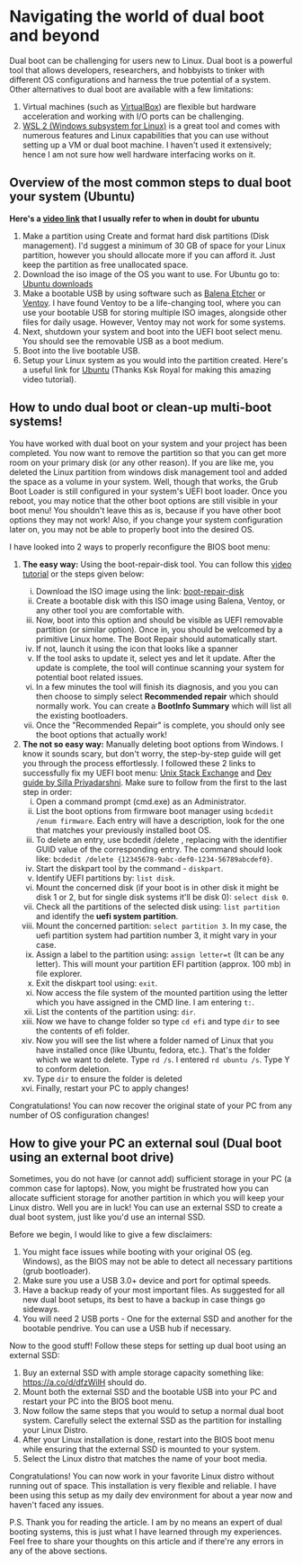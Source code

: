 # Navigating the world of dual boot and beyond
Dual boot can be challenging for users new to Linux. Dual boot is a powerful tool that allows developers, researchers, and hobbyists to tinker with different OS configurations and harness the true potential of a system. Other alternatives to dual boot are available with a few limitations:

1. Virtual machines (such as [VirtualBox](https://www.virtualbox.org/)) are flexible but hardware acceleration and working with I/O ports can be challenging.
2. [WSL 2 (Windows subsystem for Linux)](https://learn.microsoft.com/en-us/windows/wsl/) is a great tool and comes with numerous features and Linux capabilities that you can use without setting up a VM or dual boot machine. I haven't used it extensively; hence I am not sure how well hardware interfacing works on it.

## Overview of the most common steps to dual boot your system (Ubuntu)

**Here's a [video link](https://www.youtube.com/watch?v=-iSAyiicyQY) that I usually refer to when in doubt for ubuntu**

1.	Make a partition using Create and format hard disk partitions (Disk management). I'd suggest a minimum of 30 GB of space for your Linux partition, however you should allocate more if you can afford it. Just keep the partition as free unallocated space.
2. Download the iso image of the OS you want to use. For Ubuntu go to: [Ubuntu downloads](https://ubuntu.com/download/desktop)
3. Make a bootable USB by using software such as [Balena Etcher](https://etcher.balena.io/) or [Ventoy](https://www.ventoy.net/en/index.html). I have found Ventoy to be a life-changing tool, where you can use your bootable USB for storing multiple ISO images, alongside other files for daily usage. However, Ventoy may not work for some systems.
4. Next, shutdown your system and boot into the UEFI boot select menu. You should see the removable USB as a boot medium.
5. Boot into the live bootable USB.
6. Setup your Linux system as you would into the partition created. Here's a useful link for [Ubuntu](https://www.youtube.com/watch?v=-iSAyiicyQY) (Thanks Ksk Royal for making this amazing video tutorial).

## How to undo dual boot or clean-up multi-boot systems!

You have worked with dual boot on your system and your project has been completed. You now want to remove the partition so that you can get more room on your primary disk (or any other reason). If you are like me, you deleted the Linux partition from windows disk management tool and added the space as a volume in your system. Well, though that works, the Grub Boot Loader is still configured in your system's UEFI boot loader. Once you reboot, you may notice that the other boot options are still visible in your boot menu! You shouldn't leave this as is, because if you have other boot options they may not work! Also, if you change your system configuration later on, you may not be able to properly boot into the desired OS.

I have looked into 2 ways to properly reconfigure the BIOS boot menu:
<ol>
    <li><b>The easy way:</b> Using the boot-repair-disk tool. You can follow this <a href="https://youtu.be/oLJczJBjhj0?si=9_K5uyrKA9Nn-ib4">video tutorial</a> or the steps given below: </li>
        <ol type="i">
            <li>Download the ISO image using the link: <a href="https://sourceforge.net/projects/boot-repair-cd/">boot-repair-disk</a></li>
            <li>Create a bootable disk with this ISO image using Balena, Ventoy, or any other tool you are comfortable with.</li>
            <li>Now, boot into this option and should be visible as UEFI removable partition (or similar option). Once in, you should be welcomed by a primitive Linux home. The Boot Repair should automatically start.</li>
            <li>If not, launch it using the icon that looks like a spanner</li>
            <li>If the tool asks to update it, select yes and let it update. After the update is complete, the tool will continue scanning your system for potential boot related issues.</li>
            <li>In a few minutes the tool will finish its diagnosis, and you you can then choose to simply select <b>Recommended repair</b> which should normally work. You can create a <b>BootInfo Summary</b> which will list all the existing bootloaders.</li>
            <li>Once the "Recommended Repair" is complete, you should only see the boot options that actually work!
            </li>
        </ol>
    <li><b>The not so easy way:</b> Manually deleting boot options from Windows. I know it sounds scary, but don't worry, the step-by-step guide will get you through the process effortlessly. I followed these 2 links to successfully fix my UEFI boot menu: <a href="https://unix.stackexchange.com/questions/552728/removed-both-Linux-installations-but-bios-still-shows-them-in-boot-options">Unix Stack Exchange</a> and <a href="https://dev.to/spectrumcetb/how-to-remove-ubuntu-completely-from-a-dual-boot-pc-uefi-3f12#:~:text=You%20will%20still%20find%20ubuntu,step%20is%20to%20remove%20it">Dev guide by Silla Priyadarshni</a>. Make sure to follow from the first to the last step in order:
        <ol type="i">
            <li>Open a command prompt (cmd.exe) as an Administrator.</li>
            <li>List the boot options from firmware boot manager using <code>bcdedit /enum firmware</code>. Each entry will have a description, look for the one that matches your previously installed boot OS.</li>
            <li>To delete an entry, use bcdedit /delete <identifier>, replacing <identifier> with the identifier GUID value of the corresponding entry. The command should look like:
            <code>bcdedit /delete {12345678-9abc-def0-1234-56789abcdef0}</code>.</li>
            <li>Start the diskpart tool by the command - <code>diskpart</code>.</li>
            <li>Identify UEFI partitions by:  <code>list disk</code>.</li>
            <li>Mount the concerned disk (if your boot is in other disk it might be disk 1 or 2, but for single disk systems it'll be disk 0): <code>select disk 0</code>. </li>
            <li>Check all the partitions of the selected disk using: <code>list partition</code> and identify the <b>uefi system partition</b>.</li>
            <li>Mount the concerned partition: <code>select partition 3</code>. In my case, the uefi partition system had partition number 3, it might vary in your case.</li>
            <li>Assign a label to the partition using: <code>assign letter=t</code> (It can be any letter). This will mount your partition EFI partition (approx. 100 mb) in file explorer.</li>
            <li>Exit the diskpart tool using: <code>exit</code>.</li>
            <li>Now access the file system of the mounted partition using the letter which you have assigned in the CMD line. I am entering <code>t:</code>.</li>
            <li>List the contents of the partition using: <code>dir</code>.</li>
            <li>Now we have to change folder so type <code>cd efi</code> and type <code>dir</code> to see the contents of efi folder.</li>
            <li>Now you will see the list where a folder named of Linux that you have installed once (like Ubuntu, fedora, etc.). That's the folder which we want to delete. Type <code>rd /s</code>. I entered <code>rd ubuntu /s</code>. Type Y to conform deletion.</li>
            <li>Type <code>dir</code> to ensure the folder is deleted</li>
            <li>Finally, restart your PC to apply changes!</li>

</ol>
</ol>

Congratulations! You can now recover the original state of your PC from any number of OS configuration changes!
<br>

## How to give your PC an external soul (Dual boot using an external boot drive)

Sometimes, you do not have (or cannot add) sufficient storage in your PC (a common case for laptops). Now, you might be frustrated how you can allocate sufficient storage for another partition in which you will keep your Linux distro. Well you are in luck! You can use an external SSD to create a dual boot system, just like you'd use an internal SSD. 

Before we begin, I would like to give a few disclaimers:

1. You might face issues while booting with your original OS (eg. Windows), as the BIOS may not be able to detect all necessary partitions (grub bootloader).
2. Make sure you use a USB 3.0+ device and port for optimal speeds.
3. Have a backup ready of your most important files. As suggested for all new dual boot setups, its best to have a backup in case things go sideways.
4. You will need 2 USB ports - One for the external SSD and another for the bootable pendrive. You can use a USB hub if necessary.

Now to the good stuff! Follow these steps for setting up dual boot using an external SSD:

1. Buy an external SSD with ample storage capacity something like: https://a.co/d/dfzWilH should do.
2. Mount both the external SSD and the bootable USB into your PC and restart your PC into the BIOS boot menu.
3. Now follow the same steps that you would to setup a normal dual boot system. Carefully select the external SSD as the partition for installing your Linux Distro.
4. After your Linux installation is done, restart into the BIOS boot menu while ensuring that the external SSD is mounted to your system.
5. Select the Linux distro that matches the name of your boot media.

Congratulations! You can now work in your favorite Linux distro without running out of space. 
This installation is very flexible and reliable. I have been using this setup as my daily dev environment for about a year now and haven't faced any issues.


P.S. Thank you for reading the article. I am by no means an expert of dual booting systems, this is just what I have learned through my experiences. Feel free to share your thoughts on this article and if there're any errors in any of the above sections. 